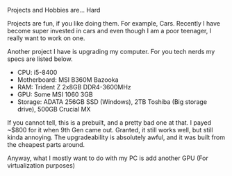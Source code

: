 Projects and Hobbies are... Hard

Projects are fun, if you like doing them. For example, Cars. Recently I have
become super invested in cars and even though I am a poor teenager, I really
want to work on one.

Another project I have is upgrading my computer. For you tech nerds my specs
are listed below.
- CPU: i5-8400
- Motherboard: MSI B360M Bazooka
- RAM: Trident Z 2x8GB DDR4-3600MHz
- GPU: Some MSI 1060 3GB
- Storage: ADATA 256GB SSD (Windows), 2TB Toshiba (Big storage drive), 500GB Crucial MX

If you cannot tell, this is a prebuilt, and a pretty bad one at that. I payed
~$800 for it when 9th Gen came out. Granted, it still works well, but still
kinda annoying. The upgradeability is absolutely awful, and it was built from
the cheapest parts around.

Anyway, what I mostly want to do with my PC is add another GPU (For virtualization
purposes)
